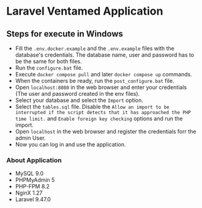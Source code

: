 # Laravel Ventamed Application

## Steps for execute in Windows
- Fill the  ```.env.docker.example``` and the ```.env.example``` files with the database's credentials. The database name, user and password has to be the same for both files.
- Run the ```configure.bat``` file.
- Execute ```docker compose pull``` and later ```docker compose up``` commands.
- When the containers be ready, run the ```post_configure.bat``` file.
- Open ```localhost:8080``` in the web browser and enter your credentials (The user and password created in the env files).
- Select your database and select the ```Import``` option.
- Select the ```tables.sql``` file. Disable the ```Allow an import to be interrupted if the script detects that it has approached the PHP time limit.``` and ```Enable foreign key checking``` options and run the import.
- Open ```localhost``` in the web browser and register the credentials forr the admin User.
- Now you can log in and use the application.

### About Application
- MySQL 9.0
- PHPMyAdmin 5
- PHP-FPM 8.2
- NginX 1.27
- Laravel 9.47.0